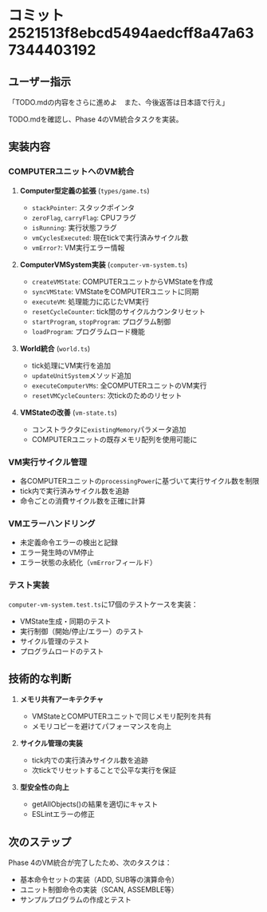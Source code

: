 # コミット 2521513f8ebcd5494aedcff8a47a637344403192

## ユーザー指示

「TODO.mdの内容をさらに進めよ　また、今後返答は日本語で行え」

TODO.mdを確認し、Phase 4のVM統合タスクを実装。

## 実装内容

### COMPUTERユニットへのVM統合

1. **Computer型定義の拡張** (`types/game.ts`)
   - `stackPointer`: スタックポインタ
   - `zeroFlag`, `carryFlag`: CPUフラグ
   - `isRunning`: 実行状態フラグ
   - `vmCyclesExecuted`: 現在tickで実行済みサイクル数
   - `vmError?`: VM実行エラー情報

2. **ComputerVMSystem実装** (`computer-vm-system.ts`)
   - `createVMState`: COMPUTERユニットからVMStateを作成
   - `syncVMState`: VMStateをCOMPUTERユニットに同期
   - `executeVM`: 処理能力に応じたVM実行
   - `resetCycleCounter`: tick間のサイクルカウンタリセット
   - `startProgram`, `stopProgram`: プログラム制御
   - `loadProgram`: プログラムロード機能

3. **World統合** (`world.ts`)
   - tick処理にVM実行を追加
   - `updateUnitSystem`メソッド追加
   - `executeComputerVMs`: 全COMPUTERユニットのVM実行
   - `resetVMCycleCounters`: 次tickのためのリセット

4. **VMStateの改善** (`vm-state.ts`)
   - コンストラクタに`existingMemory`パラメータ追加
   - COMPUTERユニットの既存メモリ配列を使用可能に

### VM実行サイクル管理

- 各COMPUTERユニットの`processingPower`に基づいて実行サイクル数を制限
- tick内で実行済みサイクル数を追跡
- 命令ごとの消費サイクル数を正確に計算

### VMエラーハンドリング

- 未定義命令エラーの検出と記録
- エラー発生時のVM停止
- エラー状態の永続化（`vmError`フィールド）

### テスト実装

`computer-vm-system.test.ts`に17個のテストケースを実装：
- VMState生成・同期のテスト
- 実行制御（開始/停止/エラー）のテスト
- サイクル管理のテスト
- プログラムロードのテスト

## 技術的な判断

1. **メモリ共有アーキテクチャ**
   - VMStateとCOMPUTERユニットで同じメモリ配列を共有
   - メモリコピーを避けてパフォーマンスを向上

2. **サイクル管理の実装**
   - tick内での実行済みサイクル数を追跡
   - 次tickでリセットすることで公平な実行を保証

3. **型安全性の向上**
   - getAllObjects()の結果を適切にキャスト
   - ESLintエラーの修正

## 次のステップ

Phase 4のVM統合が完了したため、次のタスクは：
- 基本命令セットの実装（ADD, SUB等の演算命令）
- ユニット制御命令の実装（SCAN, ASSEMBLE等）
- サンプルプログラムの作成とテスト